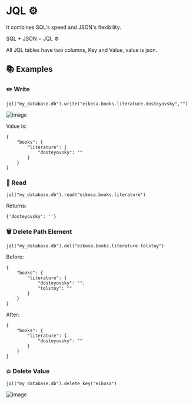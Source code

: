 # JQL ⚙️

It combines SQL's speed and JSON's flexibility.

SQL + JSON = JQL ⚙️

All JQL tables have two columns, Key and Value, value is json.

## 📚 Examples

### ✏️ Write
```jql("my_database.db").write("eikosa.books.literature.dosteyovsky","")```

![image](https://user-images.githubusercontent.com/20538090/168511649-75ca7a7a-8670-42b0-86b9-a0d0acda6f45.png)

Value is:
```
{
    "books": {
        "literature": {
            "dosteyovsky": ""
        }
    }
}
```

### 📖 Read
```jql("my_database.db").read("eikosa.books.literature")```

Returns:
```
{'dosteyovsky': ''}
```


### 🗑 Delete Path Element
```jql("my_database.db").del("eikosa.books.literature.tolstoy")```

Before:
```
{
    "books": {
        "literature": {
            "dosteyovsky": "",
            "tolstoy": ""
        }
    }
}
```
After:
```
{
    "books": {
        "literature": {
            "dosteyovsky": ""
        }
    }
}
```

### 💥 Delete Value
```
jql("my_database.db").delete_key("eikosa")
```
![image](https://user-images.githubusercontent.com/20538090/168512470-0fe16e53-c669-4a02-8386-76f6fd21db36.png)
